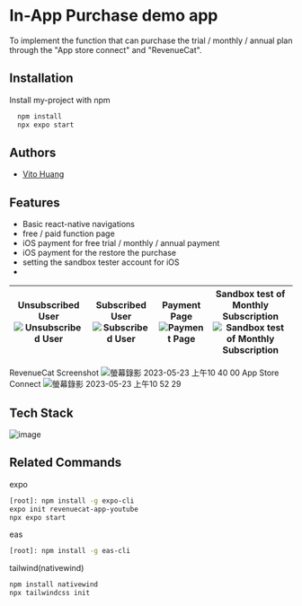 # In-App Purchase demo app

To implement the function that can purchase the trial / monthly / annual plan through the "App store connect" and "RevenueCat".

## Installation

Install my-project with npm

```bash
  npm install
  npx expo start
```

## Authors

- [Vito Huang](https://github.com/digleg)

## Features

- Basic react-native navigations
- free / paid function page
- iOS payment for free trial / monthly / annual payment
- iOS payment for the restore the purchase
- setting the sandbox tester account for iOS
- 
Unsubscribed User ![Unsubscribed User](https://github.com/digleg/revenuecat-app-youtube/assets/24401897/7bb7eb74-a66d-4bbe-816c-a69083bb1bb5)| Subscribed User ![Subscribed User](https://github.com/digleg/revenuecat-app-youtube/assets/24401897/852b2153-73c3-4474-bfda-3f078c7692e3) | Payment Page ![Payment Page](https://github.com/digleg/revenuecat-app-youtube/assets/24401897/4e81aaf9-260d-4beb-9cfa-81622a11de4d) | Sandbox test of Monthly Subscription ![Sandbox test of Monthly Subscription](https://github.com/digleg/revenuecat-app-youtube/assets/24401897/e40f330a-cba1-4c11-87ee-d56467caedf3)|
--- | --- | --- | --- |

RevenueCat Screenshot
![螢幕錄影 2023-05-23 上午10 40 00](https://github.com/digleg/revenuecat-app-youtube/assets/24401897/0971e42f-ce21-4dcf-8605-8007fa34b83d)
App Store Connect
![螢幕錄影 2023-05-23 上午10 52 29](https://github.com/digleg/revenuecat-app-youtube/assets/24401897/13da0e3d-d03c-4cdd-85c9-1763d5bd9fe6)


## Tech Stack

![image](https://github.com/digleg/revenuecat-app-youtube/assets/24401897/63f5388c-eccb-43c1-b50c-32cc3a1e3918)

## Related Commands

expo
```bash
[root]: npm install -g expo-cli 
expo init revenuecat-app-youtube
npx expo start
```
eas
```bash
[root]: npm install -g eas-cli
```
tailwind(nativewind)
```bash
npm install nativewind
npx tailwindcss init
```

